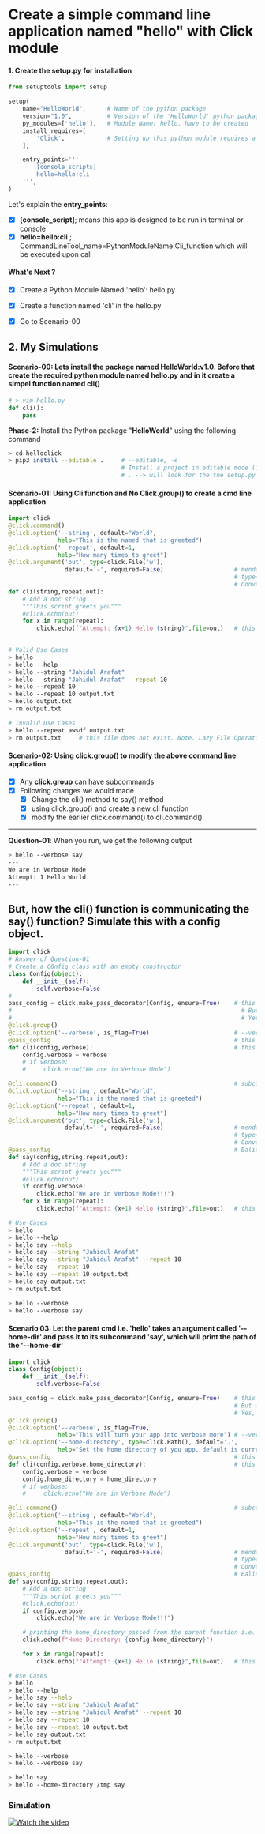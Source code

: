 # Create a simple command line application named "hello" with Click module

#### 1. Create the setup.py for installation
```python
from setuptools import setup

setup(
    name="HelloWorld",      # Name of the python package
    version="1.0",          # Version of the 'HelloWorld' python package
    py_modules=['hello'],   # Module Name: hello, have to be created
    install_requires=[
        'Click',            # Setting up this python module requires a Package named 'Click'
    ],

    entry_points='''
        [console_scripts]
        hello=hello:cli
    ''',
)
```

Let's explain the **entry_points**:
- [x] **[console_script]**; means this app is designed to be run in terminal or console
- [x] **hello=hello:cli** ; CommandLineTool_name=PythonModuleName:Cli_function which will be executed upon call

#### What's Next ?
- [x] Create a Python Module Named 'hello': hello.py
- [x] Create a function named 'cli' in the hello.py
- [x] Go to Scenario-00


## 2. My Simulations 
#### Scenario-00: Lets install the package named HelloWorld:v1.0. Before that create the required python module named hello.py and in it create a simpel function named cli()
```python
# > vim hello.py
def cli():
    pass
```

**Phase-2:** Install the Python package "**HelloWorld**" using the following command
```bash
> cd helloclick
> pip3 install --editable .     # --editable, -e 
                                # Install a project in editable mode (i.e. setuptools “develop mode”) from a local project path or a VCS url.
                                # . --> will look for the the setup.py file for installation in the current directory
```

#### Scenario-01: Using Cli function and No Click.group() to create a cmd line application
```python
import click
@click.command()
@click.option('--string', default="World",
              help="This is the named that is greeted")
@click.option('--repeat', default=1,
              help="How many times to greet")
@click.argument('out', type=click.File('w'),
                default='-', required=False)                    # mendatory argument, comes after all the options
                                                                # type=int/str or click type. click type is more powerful
                                                                # Convert this mendatory argument optional using defualt and required parameter
def cli(string,repeat,out):
    # Add a doc string
    """This script greets you"""
    #click.echo(out)
    for x in range(repeat):
        click.echo(f"Attempt: {x+1} Hello {string}",file=out)   # this file is LAZY by default.
                    
```

```bash
# Valid Use Cases
> hello
> hello --help
> hello --string "Jahidul Arafat"
> hello --string "Jahidul Arafat" --repeat 10
> hello --repeat 10
> hello --repeat 10 output.txt
> hello output.txt
> rm output.txt

# Invalid Use Cases
> hello --repeat awsdf output.txt 
> rm output.txt     # this file does not exist. Note. Lazy File Operation
```

#### Scenario-02: Using click.group() to modify the above command line application
- [x] Any **click.group** can have subcommands 
- [x] Following changes we would made
  - [x] Change the cli() method to say() method
  - [x] using click.group() and create a new cli function
  - [x] modify the earlier click.command() to cli.command()
---
**Question-01**: When you run, we get the following output
```bash
> hello --verbose say
---
We are in Verbose Mode
Attempt: 1 Hello World
---
```
But, how the cli() function is communicating the say() function?
Simulate this with a config object.
---

```python
import click
# Answer of Question-01
# Create a COnfig class with an empty constructor
class Config(object):
    def __init__(self):
        self.verbose=False
#
pass_config = click.make_pass_decorator(Config, ensure=True)    # this will pass this 'Config' to each of the click call backs i.e. from cli() to say()
#                                                                 # But what create this 'config' object and can you ensure that the 'config' object is really been created?
#                                                                 # Yes, at the moment nothing created, we can set 'ensure=True' to make sure the 'config' object is created
@click.group()
@click.option('--verbose', is_flag=True)                        # --verbose mode must not take any arguments. Thats why is_flag is set to TRUE. Default it is FALSE.
@pass_config                                                    # this will create a 'config' empty instance of class Config. You dont need to manually create it.
def cli(config,verbose):                                        # this function ever runs when a subcommand i.e. [ > hello say ] runs
    config.verbose = verbose
    # if verbose:
    #     click.echo("We are in Verbose Mode")

@cli.command()                                                  # subcommand of cli, instead of click as done earlier
@click.option('--string', default="World",
              help="This is the named that is greeted")
@click.option('--repeat', default=1,
              help="How many times to greet")
@click.argument('out', type=click.File('w'),
                default='-', required=False)                    # mendatory argument, comes after all the options
                                                                # type=int/str or click type. click type is more powerful
                                                                # Convert this mendatory argument optional using defualt and required parameter
@pass_config                                                    # Ealier created 'config' instance will be passed here
def say(config,string,repeat,out):
    # Add a doc string
    """This script greets you"""
    #click.echo(out)
    if config.verbose:
        click.echo("We are in Verbose Mode!!!")
    for x in range(repeat):
        click.echo(f"Attempt: {x+1} Hello {string}",file=out)   # this file is LAZY by default.
```

```bash
# Use Cases
> hello
> hello --help
> hello say --help
> hello say --string "Jahidul Arafat"
> hello say --string "Jahidul Arafat" --repeat 10
> hello say --repeat 10
> hello say --repeat 10 output.txt
> hello say output.txt
> rm output.txt

> hello --verbose
> hello --verbose say

```



#### Scenario 03: Let the parent cmd i.e. 'hello' takes an argument called '--home-dir' and pass it to its subcommand 'say', which will print the path of the '--home-dir'
```python
import click
class Config(object):
    def __init__(self):
        self.verbose=False

pass_config = click.make_pass_decorator(Config, ensure=True)    # this will pass this 'Config' to each of the click call backs i.e. from cli() to say()
                                                                # But what create this 'config' object and can you ensure that the 'config' object is really been created?
                                                                # Yes, at the moment nothing created, we can set 'ensure=True' to make sure the 'config' object is created
@click.group()
@click.option('--verbose', is_flag=True,
              help="This will turn your app into verbose more") # --verbose mode must not take any arguments. Thats why is_flag is set to TRUE. Default it is FALSE.
@click.option('--home-directory', type=click.Path(), default='.',
              help="Set the home directory of you app, default is current directory")
@pass_config                                                    # this will create a 'config' empty instance of class Config. You dont need to manually create it.
def cli(config,verbose,home_directory):                         # this function ever runs when a subcommand i.e. [ > hello say ] runs
    config.verbose = verbose
    config.home_directory = home_directory
    # if verbose:
    #     click.echo("We are in Verbose Mode")

@cli.command()                                                  # subcommand of cli, instead of click as done earlier
@click.option('--string', default="World",
              help="This is the named that is greeted")
@click.option('--repeat', default=1,
              help="How many times to greet")
@click.argument('out', type=click.File('w'),
                default='-', required=False)                    # mendatory argument, comes after all the options
                                                                # type=int/str or click type. click type is more powerful
                                                                # Convert this mendatory argument optional using defualt and required parameter
@pass_config                                                    # Ealier created 'config' instance will be passed here
def say(config,string,repeat,out):
    # Add a doc string
    """This script greets you"""
    #click.echo(out)
    if config.verbose:
        click.echo("We are in Verbose Mode!!!")

    # printing the home_directory passed from the parent function i.e. cli() to say()
    click.echo(f"Home Directory: {config.home_directory}")

    for x in range(repeat):
        click.echo(f"Attempt: {x+1} Hello {string}",file=out)   # this file is LAZY by default.
```

```bash
# Use Cases
> hello
> hello --help
> hello say --help
> hello say --string "Jahidul Arafat"
> hello say --string "Jahidul Arafat" --repeat 10
> hello say --repeat 10
> hello say --repeat 10 output.txt
> hello say output.txt
> rm output.txt

> hello --verbose
> hello --verbose say

> hello say
> hello --home-directory /tmp say 

```

### Simulation
[![Watch the video](https://img.youtube.com/vi/T-D1KVIuvjA/maxresdefault.jpg)](https://www.youtube.com/watch?v=PlWgY3M79SQ&t=20s)

